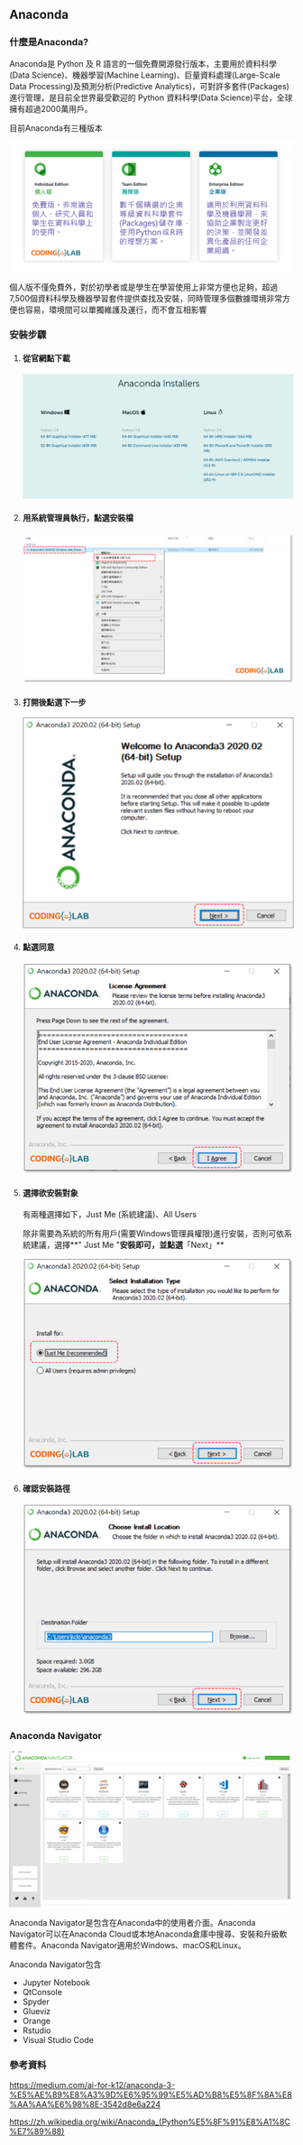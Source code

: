 ## Anaconda

### 什麼是Anaconda?

Anaconda是  Python 及 R 語言的一個免費開源發行版本，主要用於資料科學(Data Science)、機器學習(Machine Learning)、巨量資料處理(Large-Scale Data Processing)及預測分析(Predictive Analytics)，可對許多套件(Packages)進行管理，是目前全世界最受歡迎的 Python 資料科學(Data Science)平台，全球擁有超過2000萬用戶。

目前Anaconda有三種版本

![anaconda1](<https://raw.githubusercontent.com/coolgood88142/markdown_note/master/assets/images/anaconda1.png>)

個人版不僅免費外，對於初學者或是學生在學習使用上非常方便也足夠，超過7,500個資料科學及機器學習套件提供查找及安裝，同時管理多個數據環境非常方便也容易，環境間可以單獨維護及運行，而不會互相影響

### 安裝步驟

1. #### 從官網點下載

   ![anaconda2](<https://raw.githubusercontent.com/coolgood88142/markdown_note/master/assets/images/anaconda2.png>)

2. #### 用系統管理員執行，點選安裝檔

   ![anaconda3](<https://raw.githubusercontent.com/coolgood88142/markdown_note/master/assets/images/anaconda3.png>)

3. #### 打開後點選下一步

   ![anaconda4](<https://raw.githubusercontent.com/coolgood88142/markdown_note/master/assets/images/anaconda4.png>)

4. #### 點選同意

   ![anaconda5](<https://raw.githubusercontent.com/coolgood88142/markdown_note/master/assets/images/anaconda5.png>)

5. #### 選擇欲安裝對象

   有兩種選擇如下，Just Me (系統建議)、All Users

   除非需要為系統的所有用戶(需要Windows管理員權限)進行安裝，否則可依系統建議，選擇**" Just Me "**安裝即可，並點選**「Next」**

   ![anaconda6](<https://raw.githubusercontent.com/coolgood88142/markdown_note/master/assets/images/anaconda6.png>)

6. #### 確認安裝路徑

   ![anaconda7](<https://raw.githubusercontent.com/coolgood88142/markdown_note/master/assets/images/anaconda7.png>)

### Anaconda Navigator

![anaconda8](<https://raw.githubusercontent.com/coolgood88142/markdown_note/master/assets/images/anaconda8.png>)

Anaconda Navigator是包含在Anaconda中的使用者介面。Anaconda Navigator可以在Anaconda Cloud或本地Anaconda倉庫中搜尋、安裝和升級軟體套件。Anaconda Navigator適用於Windows、macOS和Linux。

Anaconda Navigator包含

- Jupyter Notebook
- QtConsole
- Spyder
- Glueviz
- Orange
- Rstudio
- Visual Studio Code

### 參考資料

https://medium.com/ai-for-k12/anaconda-3-%E5%AE%89%E8%A3%9D%E6%95%99%E5%AD%B8%E5%8F%8A%E8%AA%AA%E6%98%8E-3542d8e6a224

https://zh.wikipedia.org/wiki/Anaconda_(Python%E5%8F%91%E8%A1%8C%E7%89%88)